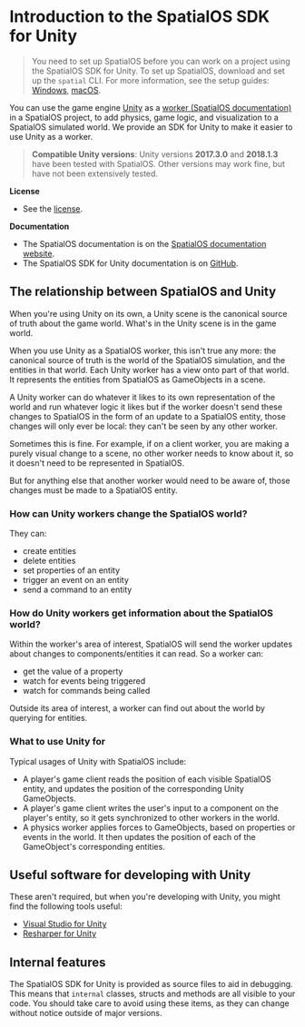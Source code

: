 # Introduction to the SpatialOS SDK for Unity

> You need to set up SpatialOS before you can work on a project using the SpatialOS SDK for Unity. To set up SpatialOS, download and set up the `spatial` CLI. For more information, see the setup guides:
[Windows](get-started/setup/win.md),
[macOS](get-started/setup/mac.md).

You can use the game engine [Unity](https://unity3d.com/) as a [worker (SpatialOS documentation)](https://docs.improbable.io/reference/13.0/shared/glossary#worker)
in a SpatialOS project, to add physics, game logic, and visualization to a SpatialOS simulated world. We provide an SDK for Unity to make it easier to use Unity as a worker.

> **Compatible Unity versions**: Unity versions **2017.3.0** and **2018.1.3** have been tested with SpatialOS. Other versions may work fine, but have not been extensively tested.

**License**
* See the [license](../LICENSE.md).

**Documentation**
* The SpatialOS documentation is on the [SpatialOS documentation website](https://docs.improbable.io).
* The SpatialOS SDK for Unity documentation is on [GitHub](README.md).

## The relationship between SpatialOS and Unity

When you're using Unity on its own, a Unity scene is the canonical source of truth about the game world. What's in the
Unity scene is in the game world.

When you use Unity as a SpatialOS worker, this isn't true any more: the canonical source of truth is the world of
the SpatialOS simulation, and the entities in that world. Each Unity worker has a view onto part of that world. It
represents the entities from SpatialOS as GameObjects in a scene.

A Unity worker can do whatever it likes to its own representation of the
world and run whatever logic it likes but if the worker doesn't send these
changes to SpatialOS in the form of an update to a SpatialOS entity, those
changes will only ever be local: they can't be seen by any other worker.

Sometimes this is fine. For example, if on a client worker, you are making a purely visual change to a scene, no other
worker needs to know about it, so it doesn't need to be represented in SpatialOS.

But for anything else that another worker would need to be aware of, those changes must be made
to a SpatialOS entity.

### How can Unity workers change the SpatialOS world?

They can:

* create entities
* delete entities
* set properties of an entity
* trigger an event on an entity
* send a command to an entity

### How do Unity workers get information about the SpatialOS world?

Within the worker's area of interest, SpatialOS will send the worker updates about changes to
components/entities it can read. So a worker can:

* get the value of a property
* watch for events being triggered
* watch for commands being called

Outside its area of interest, a worker can find out about the world by querying for entities.

### What to use Unity for

Typical usages of Unity with SpatialOS include:

* A player's game client reads the position of each visible SpatialOS entity, and updates the position of
   the corresponding Unity GameObjects.
* A player's game client writes the user's input to a component on the player's entity, so it gets synchronized
    to other workers in the world.
* A physics worker applies forces to GameObjects, based on properties or events in the world. It then updates
    the position of each of the GameObject's corresponding entities.

## Useful software for developing with Unity

These aren't required, but when you're developing with Unity, you might find the following tools useful:

* [Visual Studio for Unity](https://www.visualstudio.com/en-us/features/unitytools-vs.aspx)
* [Resharper for Unity](https://github.com/JetBrains/resharper-unity)

## Internal features

The SpatialOS SDK for Unity is provided as source files to aid in debugging.
This means that `internal` classes, structs and methods are all visible to your code.
You should take care to avoid using these items, as they can change without notice outside of major versions.
